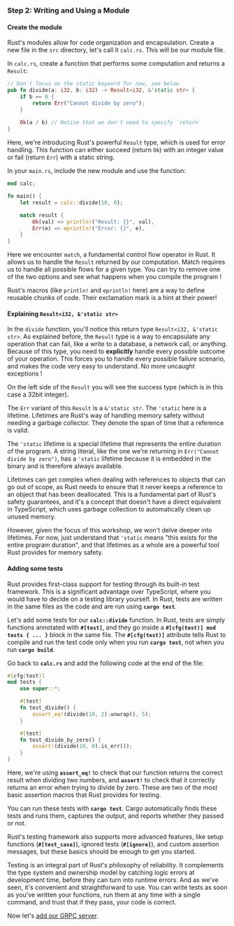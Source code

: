 ### Step 2: Writing and Using a Module

#### Create the module

Rust's modules allow for code organization and encapsulation. Create a new file in the `src` directory, let's call it `calc.rs`. This will be our module file.

In `calc.rs`, create a function that performs some computation and returns a `Result`:

```rust
// Don't focus on the static keyword for now, see below
pub fn divide(a: i32, b: i32) -> Result<i32, &'static str> {
    if b == 0 {
        return Err("Cannot divide by zero");
    }
    
    Ok(a / b) // Notice that we don't need to specify `return`
}
```

Here, we're introducing Rust's powerful `Result` type, which is used for error handling. This function can either succeed (return `Ok`) with an integer value or fail (return `Err`) with a static string.

In your `main.rs`, include the new module and use the function:

```rust
mod calc;

fn main() {
    let result = calc::divide(10, 0);

    match result {
        Ok(val) => println!("Result: {}", val),
        Err(e) => eprintln!("Error: {}", e),
    }
}
```

Here we encounter `match`, a fundamental control flow operator in Rust. It allows us to handle the `Result` returned by our computation.
Match requires us to handle all possible flows for a given type. You can try to remove one of the two options and see what happens when you compile the program !

Rust's macros (like `println!` and `eprintln!` here) are a way to define reusable chunks of code. Their exclamation mark is a hint at their power!

#### Explaining `Result<i32, &'static str>`

In the `divide` function, you'll notice this return type `Result<i32, &'static str>`.
As explained before, the `Result` type is a way to encapsulate any operation that can fail, like a write to a database, a network call, or anything. Because of this type, you need to **explicitly** handle every possible outcome of your operation. This forces you to handle every possible failure scenario, and makes the code very easy to understand. No more uncaught exceptions !

On the left side of the `Result` you will see the success type (which is in this case a 32bit integer).

The `Err` variant of this `Result` is a `&'static str`. The `'static` here is a lifetime. Lifetimes are Rust's way of handling memory safety without needing a garbage collector. They denote the span of time that a reference is valid.

The `'static` lifetime is a special lifetime that represents the entire duration of the program. A string literal, like the one we're returning in `Err("Cannot divide by zero")`, has a `'static` lifetime because it is embedded in the binary and is therefore always available.

Lifetimes can get complex when dealing with references to objects that can go out of scope, as Rust needs to ensure that it never keeps a reference to an object that has been deallocated. This is a fundamental part of Rust's safety guarantees, and it's a concept that doesn't have a direct equivalent in TypeScript, which uses garbage collection to automatically clean up unused memory.

However, given the focus of this workshop, we won't delve deeper into lifetimes. For now, just understand that `'static` means "this exists for the entire program duration", and that lifetimes as a whole are a powerful tool Rust provides for memory safety.

#### Adding some tests

Rust provides first-class support for testing through its built-in test framework. This is a significant advantage over TypeScript, where you would have to decide on a testing library yourself. In Rust, tests are written in the same files as the code and are run using **`cargo test`**.

Let's add some tests for our **`calc::divide`** function. In Rust, tests are simply functions annotated with **`#[test]`**, and they go inside a **`#[cfg(test)] mod tests { ... }`** block in the same file. The **`#[cfg(test)]`** attribute tells Rust to compile and run the test code only when you run **`cargo test`**, not when you run **`cargo build`**.

Go back to **`calc.rs`** and add the following code at the end of the file:

```rust
#[cfg(test)]
mod tests {
    use super::*;

    #[test]
    fn test_divide() {
        assert_eq!(divide(10, 2).unwrap(), 5);
    }

    #[test]
    fn test_divide_by_zero() {
        assert!(divide(10, 0).is_err());
    }
}
```

Here, we're using **`assert_eq!`** to check that our function returns the correct result when dividing two numbers, and **`assert!`** to check that it correctly returns an error when trying to divide by zero. These are two of the most basic assertion macros that Rust provides for testing.

You can run these tests with **`cargo test`**. Cargo automatically finds these tests and runs them, captures the output, and reports whether they passed or not.

Rust's testing framework also supports more advanced features, like setup functions (**`#[test_case]`**), ignored tests (**`#[ignore]`**), and custom assertion messages, but these basics should be enough to get you started.

Testing is an integral part of Rust's philosophy of reliability. It complements the type system and ownership model by catching logic errors at development time, before they can turn into runtime errors. And as we've seen, it's convenient and straightforward to use. You can write tests as soon as you've written your functions, run them at any time with a single command, and trust that if they pass, your code is correct.

Now let's [add our GRPC server](./part3.md).